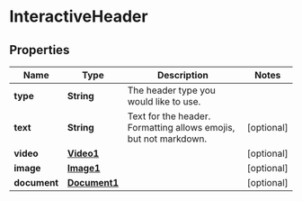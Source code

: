 

# InteractiveHeader


## Properties

| Name | Type | Description | Notes |
|------------ | ------------- | ------------- | -------------|
|**type** | **String** | The header type you would like to use. |  |
|**text** | **String** | Text for the header. Formatting allows emojis, but not markdown. |  [optional] |
|**video** | [**Video1**](Video1.md) |  |  [optional] |
|**image** | [**Image1**](Image1.md) |  |  [optional] |
|**document** | [**Document1**](Document1.md) |  |  [optional] |




